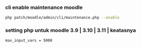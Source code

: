 ### cli enable maintenance moodle
```bash
php patch/moodle/admin/cli/maintenance.php --enable
```
### setting php untuk moodle 3.9 | 3.10 | 3.11 | keatasnya
```bash
max_input_vars = 5000
```
